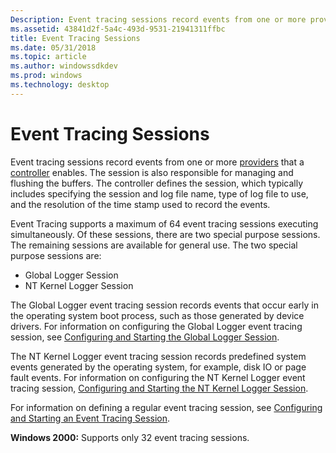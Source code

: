 ```yaml
---
Description: Event tracing sessions record events from one or more providers that a controller enables.
ms.assetid: 43841d2f-5a4c-493d-9531-21941311ffbc
title: Event Tracing Sessions
ms.date: 05/31/2018
ms.topic: article
ms.author: windowssdkdev
ms.prod: windows
ms.technology: desktop
---
```


# Event Tracing Sessions

Event tracing sessions record events from one or more [providers](providing-events.md) that a [controller](controlling-event-tracing-sessions.md) enables. The session is also responsible for managing and flushing the buffers. The controller defines the session, which typically includes specifying the session and log file name, type of log file to use, and the resolution of the time stamp used to record the events.

Event Tracing supports a maximum of 64 event tracing sessions executing simultaneously. Of these sessions, there are two special purpose sessions. The remaining sessions are available for general use. The two special purpose sessions are:

-   Global Logger Session
-   NT Kernel Logger Session

The Global Logger event tracing session records events that occur early in the operating system boot process, such as those generated by device drivers. For information on configuring the Global Logger event tracing session, see [Configuring and Starting the Global Logger Session](configuring-and-starting-the-global-logger-session.md).

The NT Kernel Logger event tracing session records predefined system events generated by the operating system, for example, disk IO or page fault events. For information on configuring the NT Kernel Logger event tracing session, [Configuring and Starting the NT Kernel Logger Session](configuring-and-starting-the-nt-kernel-logger-session.md).

For information on defining a regular event tracing session, see [Configuring and Starting an Event Tracing Session](configuring-and-starting-an-event-tracing-session.md).

**Windows 2000:** Supports only 32 event tracing sessions.

 

 



